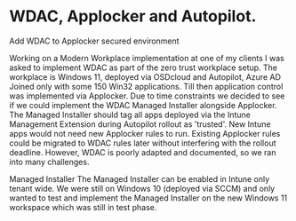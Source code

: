 # WDAC, Applocker and Autopilot. 
Add WDAC to Applocker secured environment

Working on a Modern Workplace implementation at one of my clients I was asked to implement WDAC as part of the zero trust workplace setup. The workplace is Windows 11, deployed via OSDcloud and Autopilot, Azure AD Joined only with some 150 Win32 applications.
Till then application control was implemented via Applocker. Due to time constraints we decided to see if we could implement the WDAC Managed Installer alongside Applocker. The Managed Installer should tag all apps deployed via the Intune Management Extension during Autopilot rollout as 'trusted'. New Intune apps would not need new Applocker rules to run. Existing Applocker rules could be migrated to WDAC rules later without interfering with the rollout deadline.
However, WDAC is poorly adapted and documented, so we ran into many challenges.

Managed Installer
The Managed Installer can be enabled in Intune only tenant wide. We were still on Windows 10 (deployed via SCCM) and only wanted to test and implement the Managed Installer on the new Windows 11 workspace which was still in test phase.
